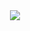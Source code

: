 
<div align="center">
  <img src="https://github.com/user-attachments/assets/b2d671e2-4943-45e8-bcd5-b47bd6b31eeb">
</div>

